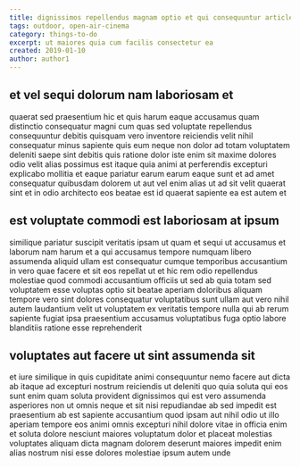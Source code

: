 ```yaml
---
title: dignissimos repellendus magnam optio et qui consequuntur article 2250
tags: outdoor, open-air-cinema
category: things-to-do
excerpt: ut maiores quia cum facilis consectetur ea
created: 2019-01-10
author: author1
---
```


## et vel sequi dolorum nam laboriosam et

quaerat sed praesentium hic et quis harum eaque accusamus quam distinctio consequatur magni cum quas sed voluptate repellendus consequuntur debitis quisquam vero inventore reiciendis velit nihil consequatur minus sapiente quis eum neque non dolor ad totam voluptatem deleniti saepe sint debitis quis ratione dolor iste enim sit maxime dolores odio velit alias possimus est itaque quia animi at perferendis excepturi explicabo mollitia et eaque pariatur earum earum eaque sunt et ad amet consequatur quibusdam dolorem ut aut vel enim alias ut ad sit velit quaerat sint et in odio architecto eos beatae est id quaerat sapiente ea est autem et

## est voluptate commodi est laboriosam at ipsum

similique pariatur suscipit veritatis ipsam ut quam et sequi ut accusamus et laborum nam harum et a qui accusamus tempore numquam libero assumenda aliquid ullam est consequatur cumque temporibus accusantium in vero quae facere et sit eos repellat ut et hic rem odio repellendus molestiae quod commodi accusantium officiis ut sed ab quia totam sed voluptatem esse voluptas optio sit beatae aperiam doloribus aliquam tempore vero sint dolores consequatur voluptatibus sunt ullam aut vero nihil autem laudantium velit ut voluptatem ex veritatis tempore nulla qui ab rerum sapiente fugiat ipsa praesentium accusamus voluptatibus fuga optio labore blanditiis ratione esse reprehenderit

## voluptates aut facere ut sint assumenda sit

et iure similique in quis cupiditate animi consequuntur nemo facere aut dicta ab itaque ad excepturi nostrum reiciendis ut deleniti quo quia soluta qui eos sunt enim quam soluta provident dignissimos qui est vero assumenda asperiores non ut omnis neque et sit nisi repudiandae ab sed impedit est praesentium ab est sapiente accusantium quod ipsam aut nihil odio ut illo aperiam tempore eos animi omnis excepturi nihil dolore vitae in officia enim et soluta dolore nesciunt maiores voluptatum dolor et placeat molestias voluptates aliquam dicta magnam dolorem deserunt maiores impedit enim alias nostrum nisi esse dolores molestiae ipsum autem unde
